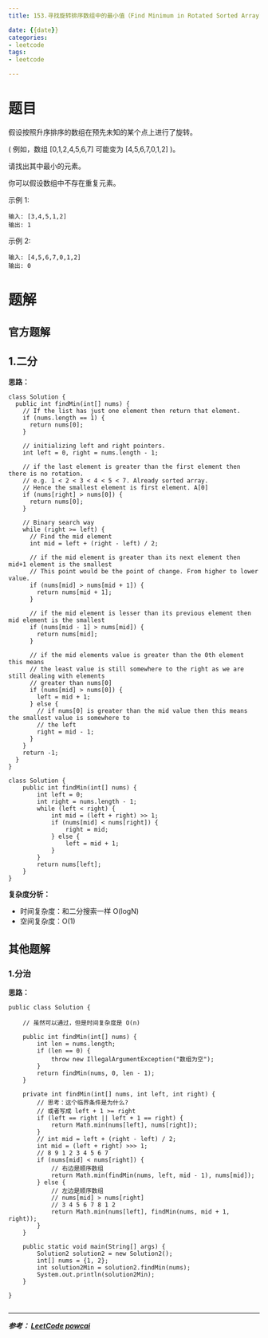 ```yaml
---
title: 153.寻找旋转排序数组中的最小值（Find Minimum in Rotated Sorted Array）

date: {{date}}
categories:
- leetcode
tags:
- leetcode

---
```

# 题目
假设按照升序排序的数组在预先未知的某个点上进行了旋转。

( 例如，数组 [0,1,2,4,5,6,7] 可能变为 [4,5,6,7,0,1,2] )。

请找出其中最小的元素。

你可以假设数组中不存在重复元素。

示例 1:
```
输入: [3,4,5,1,2]
输出: 1
```
示例 2:
```
输入: [4,5,6,7,0,1,2]
输出: 0
```

# 题解

## 官方题解
## 1.二分
**思路：**
```
class Solution {
  public int findMin(int[] nums) {
    // If the list has just one element then return that element.
    if (nums.length == 1) {
      return nums[0];
    }

    // initializing left and right pointers.
    int left = 0, right = nums.length - 1;

    // if the last element is greater than the first element then there is no rotation.
    // e.g. 1 < 2 < 3 < 4 < 5 < 7. Already sorted array.
    // Hence the smallest element is first element. A[0]
    if (nums[right] > nums[0]) {
      return nums[0];
    }

    // Binary search way
    while (right >= left) {
      // Find the mid element
      int mid = left + (right - left) / 2;

      // if the mid element is greater than its next element then mid+1 element is the smallest
      // This point would be the point of change. From higher to lower value.
      if (nums[mid] > nums[mid + 1]) {
        return nums[mid + 1];
      }

      // if the mid element is lesser than its previous element then mid element is the smallest
      if (nums[mid - 1] > nums[mid]) {
        return nums[mid];
      }

      // if the mid elements value is greater than the 0th element this means
      // the least value is still somewhere to the right as we are still dealing with elements
      // greater than nums[0]
      if (nums[mid] > nums[0]) {
        left = mid + 1;
      } else {
        // if nums[0] is greater than the mid value then this means the smallest value is somewhere to
        // the left
        right = mid - 1;
      }
    }
    return -1;
  }
}

```

```
class Solution {
    public int findMin(int[] nums) {
        int left = 0;
        int right = nums.length - 1;
        while (left < right) {
            int mid = (left + right) >> 1;
            if (nums[mid] < nums[right]) {
                right = mid;
            } else {
                left = mid + 1;
            }
        }
        return nums[left];
    }
}
```
**复杂度分析：**
- 时间复杂度：和二分搜索一样 O(logN)
- 空间复杂度：O(1)

## 其他题解
### 1.分治
**思路：**


```
public class Solution {

    // 虽然可以通过，但是时间复杂度是 O(n)

    public int findMin(int[] nums) {
        int len = nums.length;
        if (len == 0) {
            throw new IllegalArgumentException("数组为空");
        }
        return findMin(nums, 0, len - 1);
    }

    private int findMin(int[] nums, int left, int right) {
        // 思考：这个临界条件是为什么?
        // 或者写成 left + 1 >= right
        if (left == right || left + 1 == right) {
            return Math.min(nums[left], nums[right]);
        }
        // int mid = left + (right - left) / 2;
        int mid = (left + right) >>> 1;
        // 8 9 1 2 3 4 5 6 7
        if (nums[mid] < nums[right]) {
            // 右边是顺序数组
            return Math.min(findMin(nums, left, mid - 1), nums[mid]);
        } else {
            // 左边是顺序数组
            // nums[mid] > nums[right]
            // 3 4 5 6 7 8 1 2
            return Math.min(nums[left], findMin(nums, mid + 1, right));
        }
    }

    public static void main(String[] args) {
        Solution2 solution2 = new Solution2();
        int[] nums = {1, 2};
        int solution2Min = solution2.findMin(nums);
        System.out.println(solution2Min);
    }

}


```

---
***参考：
[LeetCode](https://leetcode-cn.com/problems/find-minimum-in-rotated-sorted-array/solution/xun-zhao-xuan-zhuan-pai-lie-shu-zu-zhong-de-zui-xi/)
[powcai](https://leetcode-cn.com/problems/find-minimum-in-rotated-sorted-array/solution/er-fen-fa-fen-zhi-fa-python-dai-ma-java-dai-ma-by-/)***
